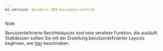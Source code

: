 ```yaml
---
ms.service: dynamics-365-business-central
---
```

> [!NOTE]
> Benutzerdefinierte Berichtslayouts sind eine veraltete Funktion, die ausläuft. Stattdessen sollten Sie mit der Erstellung benutzerdefinierter Layouts beginnen, wie [hier](../ui-get-started-layouts.md) beschrieben.